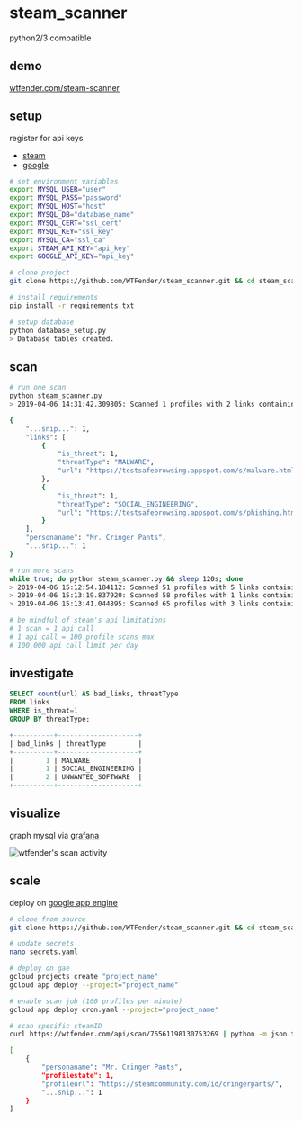 # steam_scanner
python2/3 compatible

## demo
[wtfender.com/steam-scanner](https://wtfender.com/steam-scanner)

## setup

register for api keys
- [steam](https://steamcommunity.com/dev/apikey)
- [google](https://developers.google.com/safe-browsing)
```bash
# set environment variables
export MYSQL_USER="user"
export MYSQL_PASS="password"
export MYSQL_HOST="host"
export MYSQL_DB="database_name"
export MYSQL_CERT="ssl_cert"
export MYSQL_KEY="ssl_key"
export MYSQL_CA="ssl_ca"
export STEAM_API_KEY="api_key"
export GOOGLE_API_KEY="api_key"

# clone project
git clone https://github.com/WTFender/steam_scanner.git && cd steam_scanner

# install requirements
pip install -r requirements.txt

# setup database
python database_setup.py
> Database tables created.
```


## scan

```bash
# run one scan
python steam_scanner.py
> 2019-04-06 14:31:42.309805: Scanned 1 profiles with 2 links containing 2 threats.

{
    "...snip...": 1,
    "links": [
        {
            "is_threat": 1,
            "threatType": "MALWARE",
            "url": "https://testsafebrowsing.appspot.com/s/malware.html"
        },
        {
            "is_threat": 1,
            "threatType": "SOCIAL_ENGINEERING",
            "url": "https://testsafebrowsing.appspot.com/s/phishing.html"
        }
    ],
    "personaname": "Mr. Cringer Pants",
    "...snip...": 1
}

# run more scans
while true; do python steam_scanner.py && sleep 120s; done
> 2019-04-06 15:12:54.184112: Scanned 51 profiles with 5 links containing 0 threats.
> 2019-04-06 15:13:19.837920: Scanned 58 profiles with 1 links containing 0 threats.
> 2019-04-06 15:13:41.044895: Scanned 65 profiles with 3 links containing 0 threats.

# be mindful of steam's api limitations
# 1 scan = 1 api call  
# 1 api call = 100 profile scans max
# 100,000 api call limit per day
```

## investigate

 ```sql
SELECT count(url) AS bad_links, threatType 
FROM links
WHERE is_threat=1
GROUP BY threatType;

+----------+--------------------+
| bad_links | threatType        |
+----------+--------------------+
|        1 | MALWARE            |
|        1 | SOCIAL_ENGINEERING |
|        2 | UNWANTED_SOFTWARE  |
+----------+--------------------+
```

## visualize
graph mysql via [grafana](https://grafana.com/)

![](https://i.imgur.com/qcW4o5e.png "wtfender's scan activity")

## scale
deploy on [google app engine](https://cloud.google.com/appengine/)

```bash
# clone from source
git clone https://github.com/WTFender/steam_scanner.git && cd steam_scanner/gae/steam_scanner

# update secrets
nano secrets.yaml

# deploy on gae
gcloud projects create "project_name"
gcloud app deploy --project="project_name"

# enable scan job (100 profiles per minute)
gcloud app deploy cron.yaml --project="project_name"

# scan specific steamID
curl https://wtfender.com/api/scan/76561198130753269 | python -m json.tool

[
    {
        "personaname": "Mr. Cringer Pants",
        "profilestate": 1,
        "profileurl": "https://steamcommunity.com/id/cringerpants/",
        "...snip...": 1
    }
]
```
